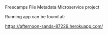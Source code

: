Freecamps File Metadata Microservice project

Running app can be found at:

https://afternoon-sands-87229.herokuapp.com/
